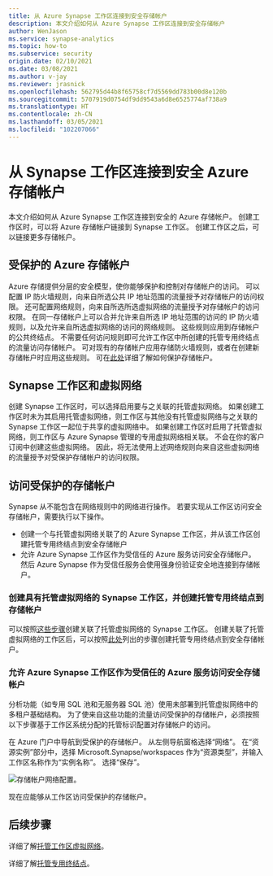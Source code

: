 ```yaml
---
title: 从 Azure Synapse 工作区连接到安全存储帐户
description: 本文介绍如何从 Azure Synapse 工作区连接到安全存储帐户
author: WenJason
ms.service: synapse-analytics
ms.topic: how-to
ms.subservice: security
origin.date: 02/10/2021
ms.date: 03/08/2021
ms.author: v-jay
ms.reviewer: jrasnick
ms.openlocfilehash: 562795d44b8f65758cf7d5569dd783b00d8e120b
ms.sourcegitcommit: 5707919d0754df9dd9543a6d8e6525774af738a9
ms.translationtype: HT
ms.contentlocale: zh-CN
ms.lasthandoff: 03/05/2021
ms.locfileid: "102207066"
---
```

# <a name="connect-to-a-secure-azure-storage-account-from-your-synapse-workspace"></a>从 Synapse 工作区连接到安全 Azure 存储帐户

本文介绍如何从 Azure Synapse 工作区连接到安全的 Azure 存储帐户。 创建工作区时，可以将 Azure 存储帐户链接到 Synapse 工作区。 创建工作区之后，可以链接更多存储帐户。


## <a name="secured-azure-storage-accounts"></a>受保护的 Azure 存储帐户
Azure 存储提供分层的安全模型，使你能够保护和控制对存储帐户的访问。 可以配置 IP 防火墙规则，向来自所选公共 IP 地址范围的流量授予对存储帐户的访问权限。 还可配置网络规则，向来自所选所选虚拟网络的流量授予对存储帐户的访问权限。 在同一存储帐户上可以合并允许来自所选 IP 地址范围的访问的 IP 防火墙规则，以及允许来自所选虚拟网络的访问的网络规则。 这些规则应用到存储帐户的公共终结点。 不需要任何访问规则即可允许工作区中所创建的托管专用终结点的流量访问存储帐户。 可对现有的存储帐户应用存储防火墙规则，或者在创建新存储帐户时应用这些规则。 可在[此处](/storage/common/storage-network-security)详细了解如何保护存储帐户。

## <a name="synapse-workspaces-and-virtual-networks"></a>Synapse 工作区和虚拟网络
创建 Synapse 工作区时，可以选择启用要与之关联的托管虚拟网络。 如果创建工作区时未为其启用托管虚拟网络，则工作区与其他没有托管虚拟网络与之关联的 Synapse 工作区一起位于共享的虚拟网络中。 如果创建工作区时启用了托管虚拟网络，则工作区与 Azure Synapse 管理的专用虚拟网络相关联。 不会在你的客户订阅中创建这些虚拟网络。 因此，将无法使用上述网络规则向来自这些虚拟网络的流量授予对受保护存储帐户的访问权限。  

## <a name="access-a-secured-storage-account"></a>访问受保护的存储帐户
Synapse 从不能包含在网络规则中的网络进行操作。 若要实现从工作区访问安全存储帐户，需要执行以下操作。

* 创建一个与托管虚拟网络关联了的 Azure Synapse 工作区，并从该工作区创建托管专用终结点到安全存储帐户
* 允许 Azure Synapse 工作区作为受信任的 Azure 服务访问安全存储帐户。 然后 Azure Synapse 作为受信任服务会使用强身份验证安全地连接到存储帐户。   

### <a name="create-a-synapse-workspace-with-a-managed-virtual-network-and-create-managed-private-endpoints-to-your-storage-account"></a>创建具有托管虚拟网络的 Synapse 工作区，并创建托管专用终结点到存储帐户
可以按照[这些步骤](./synapse-workspace-managed-vnet.md)创建关联了托管虚拟网络的 Synapse 工作区。 创建关联了托管虚拟网络的工作区后，可以按照[此处](./how-to-create-managed-private-endpoints.md)列出的步骤创建托管专用终结点到安全存储帐户。 

### <a name="grant-your-azure-synapse-workspace-access-to-your-secure-storage-account-as-a-trusted-azure-service"></a>允许 Azure Synapse 工作区作为受信任的 Azure 服务访问安全存储帐户
分析功能（如专用 SQL 池和无服务器 SQL 池）使用未部署到托管虚拟网络中的多租户基础结构。 为了使来自这些功能的流量访问受保护的存储帐户，必须按照以下步骤基于工作区系统分配的托管标识配置对存储帐户的访问。

在 Azure 门户中导航到受保护的存储帐户。 从左侧导航窗格选择“网络”。  在“资源实例”部分中，选择 Microsoft.Synapse/workspaces 作为“资源类型”，并输入工作区名称作为“实例名称”。 选择“保存”。

![存储帐户网络配置。](./media/connect-to-a-secure-storage-account/secured-storage-access.png)

现在应能够从工作区访问受保护的存储帐户。


## <a name="next-steps"></a>后续步骤

详细了解[托管工作区虚拟网络](./synapse-workspace-managed-vnet.md)。

详细了解[托管专用终结点](./synapse-workspace-managed-private-endpoints.md)。
